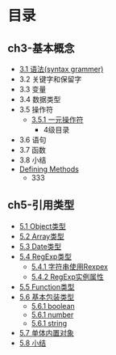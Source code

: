 # 目录

## ch3-基本概念 
* [3.1 语法(syntax grammer)](docs/ch3/syntax.md)
* 3.2 关键字和保留字
* 3.3 变量
* 3.4 数据类型
* 3.5 操作符
   * [3.5.1 一元操作符](351_yi_yuan_cao_zuo_fu.md)
       * 4级目录
* 3.6 语句
* 3.7 函数
* 3.8 小结
* [Defining Methods](methods.md)
   * 333


## ch5-引用类型   
* [5.1 Object类型](docs/ch5/object.md)
* [5.2 Array类型](docs/ch5/array.md)
* [5.3 Date类型](docs/ch5/date.md)
* [5.4 RegExp类型](docs/ch5/regexp.md)
   * [5.4.1 字符串使用Rexpex](docs/ch5/regexpString.md)
   * [5.4.2 RegExp实例属性](docs/ch5/regexpInstance.md)
* [5.5 Function类型](docs/ch5/function.md)
* [5.6 基本包装类型](docs/ch5)
    * [5.6.1 boolean](docs/ch5/boolean.md) 
    * [5.6.1 number](docs/ch5/number.md)
    * [5.6.1 string](docs/ch5/string.md) 
* [5.7 单体内置对象]()
* [5.8 小结](docs/ch5/summary.md)

